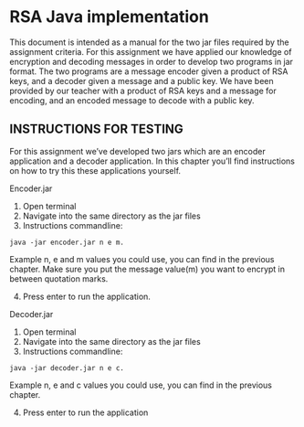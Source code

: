 
# RSA Java implementation

This document is intended as a manual for the two jar files required by the assignment criteria. For this assignment we have applied our knowledge of encryption and decoding messages in order to develop two programs in jar format. The two programs are a message encoder given a product of RSA keys, and a decoder given a message and a public key. We have been provided by our teacher with a product of RSA keys and a message for encoding, and an encoded message to decode with a public key. 


## INSTRUCTIONS FOR TESTING

For this assignment we’ve developed two jars which are an encoder application and a decoder application. In this chapter you’ll find instructions on how to try this these applications yourself.

Encoder.jar

1. Open terminal
2. Navigate into the same directory as the jar files
3. Instructions commandline: 
```
java -jar encoder.jar n e m. 
```
Example n, e and m values you could use, you can find in the previous chapter. Make sure you put the message value(m) you want to encrypt in between quotation marks.

4. Press enter to run the application.

Decoder.jar

1. Open terminal
2. Navigate into the same directory as the jar files
3. Instructions commandline: 
```
java -jar decoder.jar n e c. 
```
Example n, e and c values you could use, you can find in the previous chapter.

4. Press enter to run the application
  
